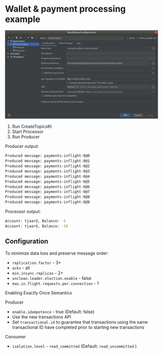 # Wallet & payment processing example

![../docs/intellij.jpg](../docs/intellij.jpg)

1. Run CreateTopicsKt
2. Start Processor
3. Run Producer

Producer output:
```sh
Produced message: payments-inflight-0@0
Produced message: payments-inflight-0@1
Produced message: payments-inflight-0@2
Produced message: payments-inflight-0@3
Produced message: payments-inflight-0@4
Produced message: payments-inflight-0@5
Produced message: payments-inflight-0@6
Produced message: payments-inflight-0@7
Produced message: payments-inflight-0@8
Produced message: payments-inflight-0@9
```

Processor output:
```sh
Account: tjaard, Balance: -5
Account: tjaard, Balance: -10
```

## Configuration

To minimize data loss and preserve message order:

- `replication.factor` - 3+
- `acks` - all
- `min.insync.replicas` - 2+
- `unclean.leader.election.enable` - false
- `max.in.flight.requests.per.connection` - 1

Enabling Exactly Once Semantics

Producer

- `enable.idempotence` - true (Default: false)
- Use the new transactions API
- Set `transactional.id` to guarantee that transactions using the same transactional ID have completed prior to starting new transactions

Consumer

- `isolation.level` - `read_committed` (Default: `read_uncommitted` )